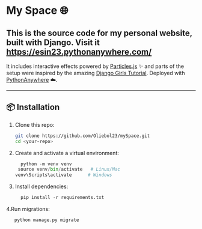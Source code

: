 # My Space 🌐
This is the source code for my personal website, built with **Django**. 
Visit it https://esin23.pythonanywhere.com/ 
--
It includes interactive effects powered by [Particles.js](https://vincentgarreau.com/particles.js/) ✨ and parts of the setup were inspired by the amazing [Django Girls Tutorial](https://tutorial.djangogirls.org/). Deployed with [PythonAnywhere](https://www.pythonanywhere.com/) ☁️.

---


## 📦 Installation
1. Clone this repo:
   ```bash
   git clone https://github.com/Oliebol23/mySpace.git
   cd <your-repo>
2. Create and activate a virtual environment:
   ````python
     python -m venv venv
    source venv/bin/activate   # Linux/Mac
   venv\Scripts\activate      # Windows
3. Install dependencies:
   ````python
     pip install -r requirements.txt  
4.Run migrations:  
 ```python
    python manage.py migrate
